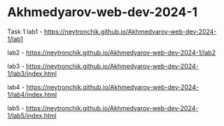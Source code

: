 # Akhmedyarov-web-dev-2024-1
Task 1
lab1 - https://neytronchik.github.io/Akhmedyarov-web-dev-2024-1/lab1

lab2 - https://neytronchik.github.io/Akhmedyarov-web-dev-2024-1/lab2

lab3 - https://neytronchik.github.io/Akhmedyarov-web-dev-2024-1/lab3/index.html

lab4 - https://neytronchik.github.io/Akhmedyarov-web-dev-2024-1/lab4/index.html

lab5 - https://neytronchik.github.io/Akhmedyarov-web-dev-2024-1/lab5/index.html
